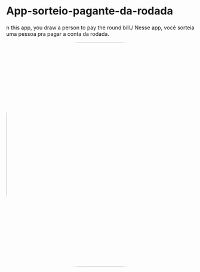 # App-sorteio-pagante-da-rodada
n this app, you draw a person to pay the round bill./ Nesse app, você sorteia uma pessoa pra pagar a conta da rodada.

<img align="center" height="600" style="border-radius:200px;" src="https://media.discordapp.net/attachments/882496817550483510/897686947282161704/Captura_de_Tela_2021-10-13_as_00.26.53.png?width=910&height=569">
